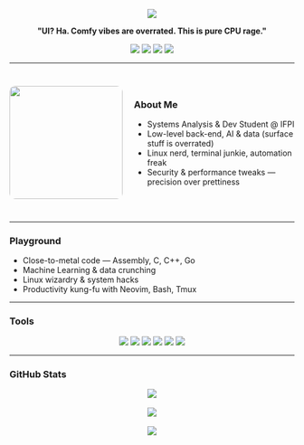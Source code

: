 <p align="center">
<img src="https://readme-typing-svg.herokuapp.com/?color=cba6f7&size=30&center=true&vCenter=true&width=1000&lines=YO+GUY...+PEEP+MY+CODE..." />
</p>

<p align="center" style="margin-top: 10px;">
  <strong>"UI? Ha. Comfy vibes are overrated. This is pure CPU rage."</strong>
</p>

<p align="center" style="margin-top: 15px;">
  <img src="https://img.shields.io/badge/Linux%20Overlord-1d232e?style=flat-square&logo=linux&logoColor=cba6f7"/>
  <img src="https://img.shields.io/badge/AI%20&%20Data-1d232e?style=flat-square&logo=tensorflow&logoColor=cba6f7"/>
  <img src="https://img.shields.io/badge/Terminal%20Addict-1d232e?style=flat-square&logo=gnubash&logoColor=cba6f7"/>
  <img src="https://img.shields.io/badge/Assembly%20Sorcerer-1d232e?style=flat-square&logo=gnuemacs&logoColor=cba6f7"/>
</p>

---

<section id="about-me" style="display: flex; align-items: flex-start; gap: 20px; margin: 40px 0;">
  <div style="flex: 1; text-align: center;">
    <img src="https://user-images.githubusercontent.com/77577746/149508180-c75be0e3-1983-4592-9f1d-d58b64f055d4.gif" width="200" style="border-radius: 10px;" />
  </div>

  <div style="flex: 2;">
    <h3>About Me</h3>
    <ul>
      <li>Systems Analysis & Dev Student @ IFPI</li>
      <li>Low-level back-end, AI & data (surface stuff is overrated)</li>
      <li>Linux nerd, terminal junkie, automation freak</li>
      <li>Security & performance tweaks — precision over prettiness</li>
    </ul>
  </div>
</section>

---

### Playground
- Close-to-metal code — Assembly, C, C++, Go  
- Machine Learning & data crunching  
- Linux wizardry & system hacks  
- Productivity kung-fu with Neovim, Bash, Tmux  

---

### Tools
<p align="center">
  <img src="https://img.shields.io/badge/Assembly-1d232e?style=for-the-badge&logo=gnuemacs&logoColor=cba6f7" />
  <img src="https://img.shields.io/badge/C-1d232e?style=for-the-badge&logo=c&logoColor=cba6f7" />
  <img src="https://img.shields.io/badge/C++-1d232e?style=for-the-badge&logo=c%2B%2B&logoColor=cba6f7" />
  <img src="https://img.shields.io/badge/Go-1d232e?style=for-the-badge&logo=go&logoColor=cba6f7" />
  <img src="https://img.shields.io/badge/Python-1d232e?style=for-the-badge&logo=python&logoColor=cba6f7" />
  <img src="https://img.shields.io/badge/Linux-1d232e?style=for-the-badge&logo=linux&logoColor=cba6f7" />
</p>

---

### GitHub Stats
<div align="center">
  <img src="https://github-readme-stats.vercel.app/api/top-langs/?username=sh1ftx&layout=compact&theme=tokyonight&title_color=cba6f7&text_color=cba6f7&icon_color=cba6f7&bg_color=00000000" />
  <br/><br/>
  <img src="https://github-readme-stats.vercel.app/api?username=sh1ftx&show_icons=true&theme=tokyonight&title_color=cba6f7&text_color=cba6f7&icon_color=cba6f7&bg_color=00000000" />
  <br/><br/>
  <img src="https://streak-stats.demolab.com/?user=sh1ftx&theme=tokyonight&ring=cba6f7&fire=cba6f7&currStreakLabel=cba6f7&background=00000000" />
</div>
